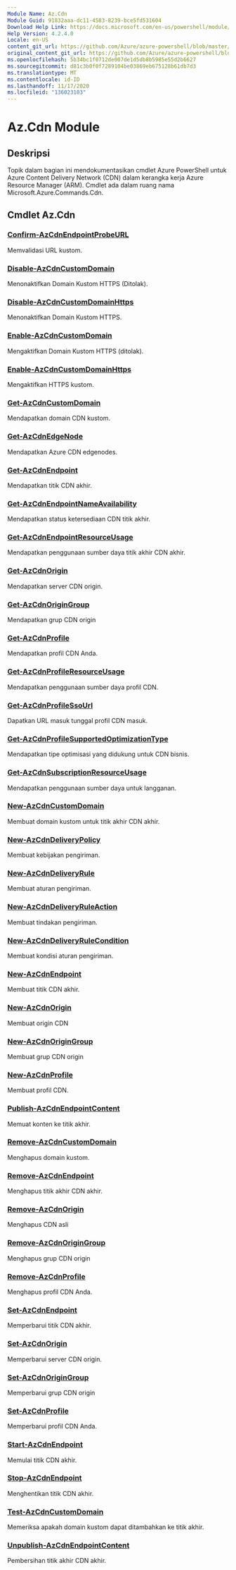 ```yaml
---
Module Name: Az.Cdn
Module Guid: 91832aaa-dc11-4583-8239-bce5fd531604
Download Help Link: https://docs.microsoft.com/en-us/powershell/module/az.cdn
Help Version: 4.2.4.0
Locale: en-US
content_git_url: https://github.com/Azure/azure-powershell/blob/master/src/Cdn/Cdn/help/Az.Cdn.md
original_content_git_url: https://github.com/Azure/azure-powershell/blob/master/src/Cdn/Cdn/help/Az.Cdn.md
ms.openlocfilehash: 5b34bc1f0712de007de1d5db8b5985e55d2b6627
ms.sourcegitcommit: d81c3b0f0f7289104be03869eb675128b61db7d3
ms.translationtype: MT
ms.contentlocale: id-ID
ms.lasthandoff: 11/17/2020
ms.locfileid: "136023103"
---
```

# Az.Cdn Module
## Deskripsi
Topik dalam bagian ini mendokumentasikan cmdlet Azure PowerShell untuk Azure Content Delivery Network (CDN) dalam kerangka kerja Azure Resource Manager (ARM). Cmdlet ada dalam ruang nama Microsoft.Azure.Commands.Cdn.

## Cmdlet Az.Cdn
### [Confirm-AzCdnEndpointProbeURL](Confirm-AzCdnEndpointProbeURL.md)
Memvalidasi URL kustom.

### [Disable-AzCdnCustomDomain](Disable-AzCdnCustomDomain.md)
Menonaktifkan Domain Kustom HTTPS (Ditolak).

### [Disable-AzCdnCustomDomainHttps](Disable-AzCdnCustomDomainHttps.md)
Menonaktifkan Domain Kustom HTTPS.

### [Enable-AzCdnCustomDomain](Enable-AzCdnCustomDomain.md)
Mengaktifkan Domain Kustom HTTPS (ditolak).

### [Enable-AzCdnCustomDomainHttps](Enable-AzCdnCustomDomainHttps.md)
Mengaktifkan HTTPS kustom.

### [Get-AzCdnCustomDomain](Get-AzCdnCustomDomain.md)
Mendapatkan domain CDN kustom.

### [Get-AzCdnEdgeNode](Get-AzCdnEdgeNode.md)
Mendapatkan Azure CDN edgenodes.

### [Get-AzCdnEndpoint](Get-AzCdnEndpoint.md)
Mendapatkan titik CDN akhir.

### [Get-AzCdnEndpointNameAvailability](Get-AzCdnEndpointNameAvailability.md)
Mendapatkan status ketersediaan CDN titik akhir.

### [Get-AzCdnEndpointResourceUsage](Get-AzCdnEndpointResourceUsage.md)
Mendapatkan penggunaan sumber daya titik akhir CDN akhir.

### [Get-AzCdnOrigin](Get-AzCdnOrigin.md)
Mendapatkan server CDN origin.

### [Get-AzCdnOriginGroup](Get-AzCdnOriginGroup.md)
Mendapatkan grup CDN origin

### [Get-AzCdnProfile](Get-AzCdnProfile.md)
Mendapatkan profil CDN Anda.

### [Get-AzCdnProfileResourceUsage](Get-AzCdnProfileResourceUsage.md)
Mendapatkan penggunaan sumber daya profil CDN.

### [Get-AzCdnProfileSsoUrl](Get-AzCdnProfileSsoUrl.md)
Dapatkan URL masuk tunggal profil CDN masuk.

### [Get-AzCdnProfileSupportedOptimizationType](Get-AzCdnProfileSupportedOptimizationType.md)
Mendapatkan tipe optimisasi yang didukung untuk CDN bisnis.

### [Get-AzCdnSubscriptionResourceUsage](Get-AzCdnSubscriptionResourceUsage.md)
Mendapatkan penggunaan sumber daya untuk langganan.

### [New-AzCdnCustomDomain](New-AzCdnCustomDomain.md)
Membuat domain kustom untuk titik akhir CDN akhir.

### [New-AzCdnDeliveryPolicy](New-AzCdnDeliveryPolicy.md)
Membuat kebijakan pengiriman.

### [New-AzCdnDeliveryRule](New-AzCdnDeliveryRule.md)
Membuat aturan pengiriman.

### [New-AzCdnDeliveryRuleAction](New-AzCdnDeliveryRuleAction.md)
Membuat tindakan pengiriman.

### [New-AzCdnDeliveryRuleCondition](New-AzCdnDeliveryRuleCondition.md)
Membuat kondisi aturan pengiriman.

### [New-AzCdnEndpoint](New-AzCdnEndpoint.md)
Membuat titik CDN akhir.

### [New-AzCdnOrigin](New-AzCdnOrigin.md)
Membuat origin CDN

### [New-AzCdnOriginGroup](New-AzCdnOriginGroup.md)
Membuat grup CDN origin

### [New-AzCdnProfile](New-AzCdnProfile.md)
Membuat profil CDN.

### [Publish-AzCdnEndpointContent](Publish-AzCdnEndpointContent.md)
Memuat konten ke titik akhir.

### [Remove-AzCdnCustomDomain](Remove-AzCdnCustomDomain.md)
Menghapus domain kustom.

### [Remove-AzCdnEndpoint](Remove-AzCdnEndpoint.md)
Menghapus titik akhir CDN akhir.

### [Remove-AzCdnOrigin](Remove-AzCdnOrigin.md)
Menghapus CDN asli

### [Remove-AzCdnOriginGroup](Remove-AzCdnOriginGroup.md)
Menghapus grup CDN origin

### [Remove-AzCdnProfile](Remove-AzCdnProfile.md)
Menghapus profil CDN Anda.

### [Set-AzCdnEndpoint](Set-AzCdnEndpoint.md)
Memperbarui titik CDN akhir.

### [Set-AzCdnOrigin](Set-AzCdnOrigin.md)
Memperbarui server CDN origin.

### [Set-AzCdnOriginGroup](Set-AzCdnOriginGroup.md)
Memperbarui grup CDN origin

### [Set-AzCdnProfile](Set-AzCdnProfile.md)
Memperbarui profil CDN Anda.

### [Start-AzCdnEndpoint](Start-AzCdnEndpoint.md)
Memulai titik CDN akhir.

### [Stop-AzCdnEndpoint](Stop-AzCdnEndpoint.md)
Menghentikan titik CDN akhir.

### [Test-AzCdnCustomDomain](Test-AzCdnCustomDomain.md)
Memeriksa apakah domain kustom dapat ditambahkan ke titik akhir.

### [Unpublish-AzCdnEndpointContent](Unpublish-AzCdnEndpointContent.md)
Pembersihan titik akhir CDN akhir.

